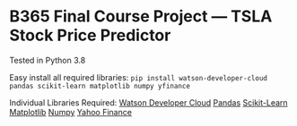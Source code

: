 # B365 Final Course Project — TSLA Stock Price Predictor
Tested in Python 3.8

Easy install all required libraries:
`pip install watson-developer-cloud pandas scikit-learn matplotlib numpy yfinance`

Individual Libraries Required:
[Watson Developer Cloud](https://pypi.org/project/watson-developer-cloud/)
[Pandas](https://pypi.org/project/pandas/)
[Scikit-Learn](https://pypi.org/project/scikit-learn/)
[Matplotlib](https://pypi.org/project/matplotlib/)
[Numpy](https://pypi.org/project/numpy/)
[Yahoo Finance](https://pypi.org/project/yfinance/)
